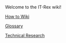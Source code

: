 Welcome to the IT-Rex wiki!

[How to Wiki](./HowToWiki)

[Glossary](./Glossary)

[Technical Research](./Technical-Research)
